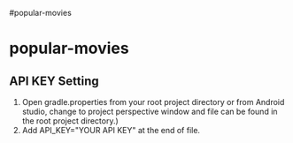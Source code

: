#popular-movies
# popular-movies

## API KEY Setting
1. Open gradle.properties from your root project directory
   or from Android studio, change to project perspective window and file can be found in the root project directory.)
2. Add API_KEY="YOUR API KEY" at the end of file.
